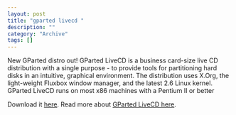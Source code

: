```yaml
--- 
layout: post 
title: "gparted livecd "
description: ""
category: "Archive"
tags: []
---  
```

New GParted distro out!
 GParted LiveCD is a business card-size live CD distribution with a single purpose - to provide tools for partitioning hard disks in an intuitive, graphical environment.
 The distribution uses X.Org, the light-weight Fluxbox window manager, and the latest 2.6 Linux kernel. GParted LiveCD runs on most x86 machines with a Pentium II or better

Download it <a href="   http://gparted-livecd.tuxfamily.org/download.php">here</a>.
 Read more about <a href="http://gparted-livecd.tuxfamily.org/">GParted LiveCD here</a>.
